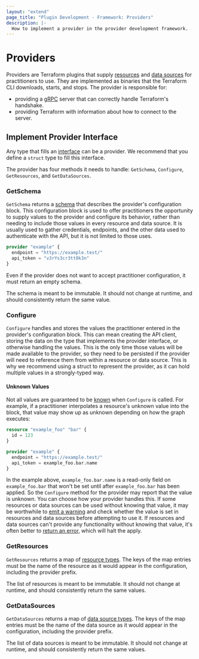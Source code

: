 ```yaml
---
layout: "extend"
page_title: "Plugin Development - Framework: Providers"
description: |-
  How to implement a provider in the provider development framework.
---
```


# Providers

Providers are Terraform plugins that supply
[resources](/docs/plugin/framework/resources.html) and [data
sources](/docs/plugin/framework/data-sources.html) for practitioners to use.
They are implemented as binaries that the Terraform CLI downloads, starts,
and stops. The provider is responsible for:

- providing a [gRPC](https://grpc.io) server that can correctly handle
  Terraform's handshake.
- providing Terraform with information about how to connect to the server.

## Implement Provider Interface

Any type that fills an
[interface](https://pkg.go.dev/github.com/hashicorp/terraform-plugin-framework/tfsdk#Provider)
can be a provider. We recommend that you define a `struct` type to fill this
interface.

The provider has four methods it needs to handle: `GetSchema`, `Configure`,
`GetResources`, and `GetDataSources`.

### GetSchema

`GetSchema` returns a
[schema](/docs/plugin/framework/schemas.html) that describes the provider's
configuration block. This configuration block is used to offer practitioners
the opportunity to supply values to the provider and configure its behavior,
rather than needing to include those values in every resource and data source.
It is usually used to gather credentials, endpoints, and the other data used to
authenticate with the API, but it is not limited to those uses.

```tf
provider "example" {
  endpoint = "https://example.test/"
  api_token = "v3rYs3cr3tt0k3n"
}
```

Even if the provider does not want to accept practitioner configuration, it must return
an empty schema.

The schema is meant to be immutable. It should not change at runtime, and
should consistently return the same value.

### Configure

`Configure` handles and stores the
values the practitioner entered in the provider's configuration block. This
can mean creating the API client, storing the data on the type that
implements the provider interface, or otherwise handling the values. This is
the only time those values will be made available to the provider, so they
need to be persisted if the provider will need to reference them from within
a resource or data source. This is why we recommend using a struct
to represent the provider, as it can hold multiple values in a strongly-typed
way.

#### Unknown Values

Not all values are guaranteed to be
[known](/docs/plugin/framework/types.html#unknown) when `Configure` is called.
For example, if a practitioner interpolates a resource's unknown value into the block,
that value may show up as unknown depending on how the graph executes:

```tf
resource "example_foo" "bar" {
  id = 123
}

provider "example" {
  endpoint = "https://example.test/"
  api_token = example_foo.bar.name
}
```

In the example above, `example_foo.bar.name` is a read-only field on
`example_foo.bar` that won't be set until after `example_foo.bar` has been
applied. So the `Configure` method for the provider may report that the value
is unknown. You can choose how your provider handles this. If
some resources or data sources can be used without knowing that value, it may
be worthwhile to [emit a warning](/docs/plugin/framework/diagnostics.html) and
check whether the value is set in resources and data sources before attempting
to use it. If resources and data sources can't provide any functionality
without knowing that value, it's often better to [return an
error](/docs/plugin/framework/diagnostics.html), which will halt the apply.

### GetResources

`GetResources` returns a map of [resource
types](/docs/plugin/framework/resources.html). The keys of the
map entries must be the name of the resource as it would appear in the
configuration, including the provider prefix.

The list of resources is meant to be immutable. It should not change at
runtime, and should consistently return the same values.

### GetDataSources

`GetDataSources` returns a map of [data
source types](/docs/plugin/framework/data-sources.html). The
keys of the map entries must be the name of the data source as it would appear
in the configuration, including the provider prefix.

The list of data sources is meant to be immutable. It should not change at
runtime, and should consistently return the same values.

